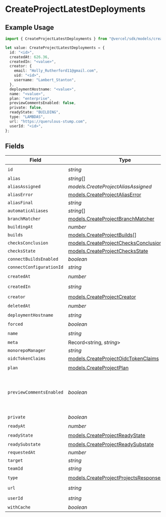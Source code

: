 # CreateProjectLatestDeployments

## Example Usage

```typescript
import { CreateProjectLatestDeployments } from "@vercel/sdk/models/createprojectop.js";

let value: CreateProjectLatestDeployments = {
  id: "<id>",
  createdAt: 626.36,
  createdIn: "<value>",
  creator: {
    email: "Holly_Rutherford11@gmail.com",
    uid: "<id>",
    username: "Lambert_Stanton",
  },
  deploymentHostname: "<value>",
  name: "<value>",
  plan: "enterprise",
  previewCommentsEnabled: false,
  private: false,
  readyState: "BUILDING",
  type: "LAMBDAS",
  url: "https://querulous-stump.com",
  userId: "<id>",
};
```

## Fields

| Field                                                                                            | Type                                                                                             | Required                                                                                         | Description                                                                                      | Example                                                                                          |
| ------------------------------------------------------------------------------------------------ | ------------------------------------------------------------------------------------------------ | ------------------------------------------------------------------------------------------------ | ------------------------------------------------------------------------------------------------ | ------------------------------------------------------------------------------------------------ |
| `id`                                                                                             | *string*                                                                                         | :heavy_check_mark:                                                                               | N/A                                                                                              |                                                                                                  |
| `alias`                                                                                          | *string*[]                                                                                       | :heavy_minus_sign:                                                                               | N/A                                                                                              |                                                                                                  |
| `aliasAssigned`                                                                                  | *models.CreateProjectAliasAssigned*                                                              | :heavy_minus_sign:                                                                               | N/A                                                                                              |                                                                                                  |
| `aliasError`                                                                                     | [models.CreateProjectAliasError](../models/createprojectaliaserror.md)                           | :heavy_minus_sign:                                                                               | N/A                                                                                              |                                                                                                  |
| `aliasFinal`                                                                                     | *string*                                                                                         | :heavy_minus_sign:                                                                               | N/A                                                                                              |                                                                                                  |
| `automaticAliases`                                                                               | *string*[]                                                                                       | :heavy_minus_sign:                                                                               | N/A                                                                                              |                                                                                                  |
| `branchMatcher`                                                                                  | [models.CreateProjectBranchMatcher](../models/createprojectbranchmatcher.md)                     | :heavy_minus_sign:                                                                               | N/A                                                                                              |                                                                                                  |
| `buildingAt`                                                                                     | *number*                                                                                         | :heavy_minus_sign:                                                                               | N/A                                                                                              |                                                                                                  |
| `builds`                                                                                         | [models.CreateProjectBuilds](../models/createprojectbuilds.md)[]                                 | :heavy_minus_sign:                                                                               | N/A                                                                                              |                                                                                                  |
| `checksConclusion`                                                                               | [models.CreateProjectChecksConclusion](../models/createprojectchecksconclusion.md)               | :heavy_minus_sign:                                                                               | N/A                                                                                              |                                                                                                  |
| `checksState`                                                                                    | [models.CreateProjectChecksState](../models/createprojectchecksstate.md)                         | :heavy_minus_sign:                                                                               | N/A                                                                                              |                                                                                                  |
| `connectBuildsEnabled`                                                                           | *boolean*                                                                                        | :heavy_minus_sign:                                                                               | N/A                                                                                              |                                                                                                  |
| `connectConfigurationId`                                                                         | *string*                                                                                         | :heavy_minus_sign:                                                                               | N/A                                                                                              |                                                                                                  |
| `createdAt`                                                                                      | *number*                                                                                         | :heavy_check_mark:                                                                               | N/A                                                                                              |                                                                                                  |
| `createdIn`                                                                                      | *string*                                                                                         | :heavy_check_mark:                                                                               | N/A                                                                                              |                                                                                                  |
| `creator`                                                                                        | [models.CreateProjectCreator](../models/createprojectcreator.md)                                 | :heavy_check_mark:                                                                               | N/A                                                                                              |                                                                                                  |
| `deletedAt`                                                                                      | *number*                                                                                         | :heavy_minus_sign:                                                                               | N/A                                                                                              |                                                                                                  |
| `deploymentHostname`                                                                             | *string*                                                                                         | :heavy_check_mark:                                                                               | N/A                                                                                              |                                                                                                  |
| `forced`                                                                                         | *boolean*                                                                                        | :heavy_minus_sign:                                                                               | N/A                                                                                              |                                                                                                  |
| `name`                                                                                           | *string*                                                                                         | :heavy_check_mark:                                                                               | N/A                                                                                              |                                                                                                  |
| `meta`                                                                                           | Record<string, *string*>                                                                         | :heavy_minus_sign:                                                                               | N/A                                                                                              |                                                                                                  |
| `monorepoManager`                                                                                | *string*                                                                                         | :heavy_minus_sign:                                                                               | N/A                                                                                              |                                                                                                  |
| `oidcTokenClaims`                                                                                | [models.CreateProjectOidcTokenClaims](../models/createprojectoidctokenclaims.md)                 | :heavy_minus_sign:                                                                               | N/A                                                                                              |                                                                                                  |
| `plan`                                                                                           | [models.CreateProjectPlan](../models/createprojectplan.md)                                       | :heavy_check_mark:                                                                               | N/A                                                                                              |                                                                                                  |
| `previewCommentsEnabled`                                                                         | *boolean*                                                                                        | :heavy_minus_sign:                                                                               | Whether or not preview comments are enabled for the deployment                                   | false                                                                                            |
| `private`                                                                                        | *boolean*                                                                                        | :heavy_check_mark:                                                                               | N/A                                                                                              |                                                                                                  |
| `readyAt`                                                                                        | *number*                                                                                         | :heavy_minus_sign:                                                                               | N/A                                                                                              |                                                                                                  |
| `readyState`                                                                                     | [models.CreateProjectReadyState](../models/createprojectreadystate.md)                           | :heavy_check_mark:                                                                               | N/A                                                                                              |                                                                                                  |
| `readySubstate`                                                                                  | [models.CreateProjectReadySubstate](../models/createprojectreadysubstate.md)                     | :heavy_minus_sign:                                                                               | N/A                                                                                              |                                                                                                  |
| `requestedAt`                                                                                    | *number*                                                                                         | :heavy_minus_sign:                                                                               | N/A                                                                                              |                                                                                                  |
| `target`                                                                                         | *string*                                                                                         | :heavy_minus_sign:                                                                               | N/A                                                                                              |                                                                                                  |
| `teamId`                                                                                         | *string*                                                                                         | :heavy_minus_sign:                                                                               | N/A                                                                                              |                                                                                                  |
| `type`                                                                                           | [models.CreateProjectProjectsResponse200Type](../models/createprojectprojectsresponse200type.md) | :heavy_check_mark:                                                                               | N/A                                                                                              |                                                                                                  |
| `url`                                                                                            | *string*                                                                                         | :heavy_check_mark:                                                                               | N/A                                                                                              |                                                                                                  |
| `userId`                                                                                         | *string*                                                                                         | :heavy_check_mark:                                                                               | N/A                                                                                              |                                                                                                  |
| `withCache`                                                                                      | *boolean*                                                                                        | :heavy_minus_sign:                                                                               | N/A                                                                                              |                                                                                                  |